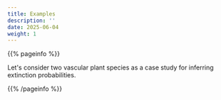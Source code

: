 ```yaml
---
title: Examples
description: ''
date: 2025-06-04
weight: 1
---
```


{{% pageinfo %}}

Let's consider two vascular plant species as a case study for inferring extinction probabilities.

{{% /pageinfo %}}

